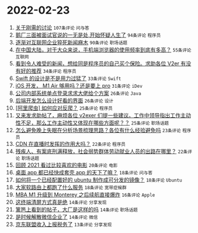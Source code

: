 # 2022-02-23

1. [关于刚需的讨论](https://www.v2ex.com/t/835811) `107条评论` `问与答`
1. [鹅厂三面被面试官说的一无是处,开始怀疑人生了](https://www.v2ex.com/t/835831) `94条评论` `程序员`
1. [逐渐对互联网企业猝死新闻麻木](https://www.v2ex.com/t/835841) `90条评论` `职场话题`
1. [在中国大陆，对于大众来说，手机端浏览器的使用频率到底有多高？](https://www.v2ex.com/t/835815) `55条评论` `互联网`
1. [看到令人难受的新闻，想给同是程序员的自己买个保险。求助各位 V2er 有没有好的推荐](https://www.v2ex.com/t/835829) `34条评论` `程序员`
1. [Swift 的设计是不是用力过猛了](https://www.v2ex.com/t/835867) `33条评论` `Swift`
1. [iOS 开发， M1 Air 够用吗？还是要上 pro](https://www.v2ex.com/t/835859) `31条评论` `iDev`
1. [公司内部系统单点登录求求大佬给个方案](https://www.v2ex.com/t/835870) `26条评论` `Java`
1. [后端开发怎么设计好看的界面](https://www.v2ex.com/t/835842) `26条评论` `设计`
1. [[阿里爬虫] 如何应对反爬？](https://www.v2ex.com/t/835907) `25条评论` `程序员`
1. [又来发求助帖了，麻烦各位 v2exer 们提一些建议。工作中领导指出工作主动性不足，那么工作主动性又体现在哪些方面呢？？](https://www.v2ex.com/t/835840) `25条评论` `职场话题`
1. [怎么避免晚上失眠在分析场景梳理思路？各位有什么经验避免吗](https://www.v2ex.com/t/835833) `23条评论` `程序员`
1. [CDN 在直播时发挥的作用大吗？](https://www.v2ex.com/t/835861) `22条评论` `程序员`
1. [残疾人、有案底刑满释放，社会弱势群体劳动就业人员的出路在哪里？](https://www.v2ex.com/t/835822) `22条评论` `职场话题`
1. [回顾 2021 看过比较喜欢的电影](https://www.v2ex.com/t/835820) `20条评论` `电影`
1. [桌面 app 都已经快成套壳 app 的天下了嘛？](https://www.v2ex.com/t/835902) `18条评论` `问与答`
1. [如何将一个已经配置好的 ubuntu 制作成可分发的镜像？](https://www.v2ex.com/t/835828) `18条评论` `Ubuntu`
1. [大家软路由上都跑了什么服务](https://www.v2ex.com/t/835824) `18条评论` `宽带症候群`
1. [MBA M1 升级到 Monterey 之后续航直接爆炸](https://www.v2ex.com/t/835844) `16条评论` `Apple`
1. [这终端清屏方式真是绝](https://www.v2ex.com/t/835898) `14条评论` `分享发现`
1. [篱笆上看到的帖子，大厂是这样的吗](https://www.v2ex.com/t/835866) `14条评论` `职场话题`
1. [是时候解散微信企业了](https://www.v2ex.com/t/835845) `14条评论` `微信`
1. [京东联盟收入上报税务了](https://www.v2ex.com/t/835838) `13条评论` `分享发现`
